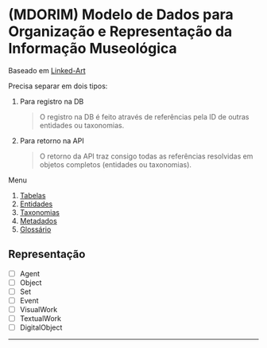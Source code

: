 # (MDORIM) Modelo de Dados para Organização e Representação da Informação Museológica

Baseado em [Linked-Art](https://linked.art/)

Precisa separar em dois tipos:

1. Para registro na DB
    > O registro na DB é feito através de referências pela ID de outras entidades ou taxonomias.
2. Para retorno na API
    > O retorno da API traz consigo todas as referências resolvidas em objetos completos (entidades ou taxonomias).

Menu

1. [Tabelas](./docs/tabelas.md)
2. [Entidades](./docs/api/entities.md)
3. [Taxonomias](./docs/api/taxonomies.md)
4. [Metadados](./docs/metadados.md)
5. [Glossário](./docs/glossario.md)

## Representação

- [ ] Agent
- [ ] Object
- [ ] Set
- [ ] Event
- [ ] VisualWork
- [ ] TextualWork
- [ ] DigitalObject

---
